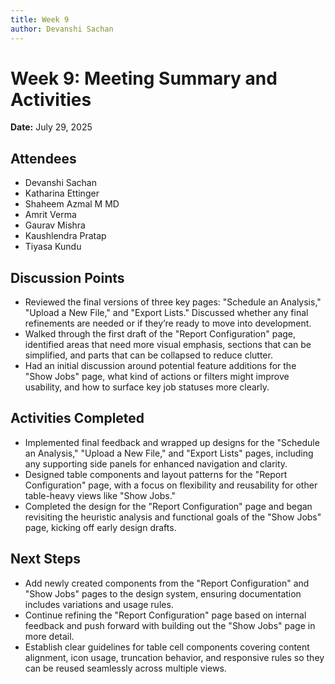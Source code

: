 ```yaml
---
title: Week 9
author: Devanshi Sachan
---
```

<!--
SPDX-License-Identifier: CC-BY-SA-4.0

SPDX-FileCopyrightText: 2025 Devanshi Sachan <devs221102gmail.com>
-->

# Week 9: Meeting Summary and Activities  
**Date:** July 29, 2025  

## Attendees  
- Devanshi Sachan   
- Katharina Ettinger
- Shaheem Azmal M MD  
- Amrit Verma  
- Gaurav Mishra
- Kaushlendra Pratap  
- Tiyasa Kundu  

## Discussion Points  
- Reviewed the final versions of three key pages: "Schedule an Analysis," "Upload a New File," and "Export Lists." Discussed whether any final refinements are needed or if they’re ready to move into development.  
- Walked through the first draft of the "Report Configuration" page, identified areas that need more visual emphasis, sections that can be simplified, and parts that can be collapsed to reduce clutter.  
- Had an initial discussion around potential feature additions for the "Show Jobs" page, what kind of actions or filters might improve usability, and how to surface key job statuses more clearly.  

## Activities Completed  
- Implemented final feedback and wrapped up designs for the "Schedule an Analysis," "Upload a New File," and "Export Lists" pages, including any supporting side panels for enhanced navigation and clarity.  
- Designed table components and layout patterns for the "Report Configuration" page, with a focus on flexibility and reusability for other table-heavy views like "Show Jobs."  
- Completed the design for the "Report Configuration" page and began revisiting the heuristic analysis and functional goals of the "Show Jobs" page, kicking off early design drafts.  

## Next Steps  
- Add newly created components from the "Report Configuration" and "Show Jobs" pages to the design system, ensuring documentation includes variations and usage rules.  
- Continue refining the "Report Configuration" page based on internal feedback and push forward with building out the "Show Jobs" page in more detail.  
- Establish clear guidelines for table cell components covering content alignment, icon usage, truncation behavior, and responsive rules so they can be reused seamlessly across multiple views.  